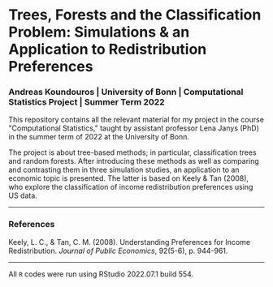 # Trees, Forests and the Classification Problem: Simulations & an Application to Redistribution Preferences

### Andreas Koundouros | University of Bonn | Computational Statistics Project | Summer Term 2022

This repository contains all the relevant material for my project in the course "Computational Statistics," taught by assistant professor Lena Janys (PhD) in the summer term of 2022 at the University of Bonn. 

The project is about tree-based methods; in particular, classification trees and random forests. After introducing these methods as well as comparing and contrasting them in three simulation studies, an application to an economic topic is presented. The latter is based on Keely & Tan (2008), who explore the classification of income redistribution preferences using US data.

---
### References 
Keely, L. C., & Tan, C. M. (2008). Understanding Preferences for Income Redistribution. *Journal of Public Economics*, 92(5-6), p. 944-961. 

---
All `R` codes were run using RStudio 2022.07.1 build 554.
